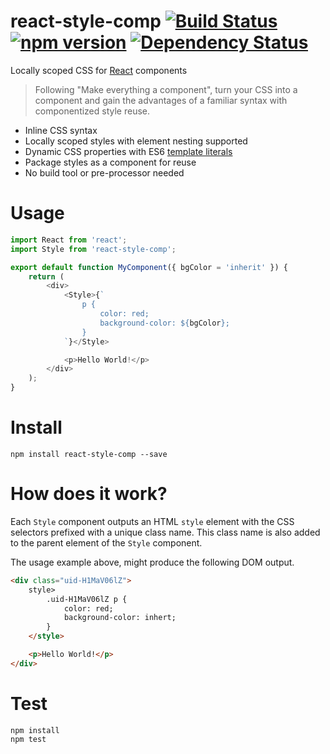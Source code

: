 # react-style-comp [![Build Status](https://travis-ci.org/bealearts/react-style-comp.png?branch=master)](https://travis-ci.org/bealearts/react-style-comp) [![npm version](https://badge.fury.io/js/react-style-comp.svg)](http://badge.fury.io/js/react-style-comp) [![Dependency Status](https://david-dm.org/bealearts/react-style-comp.png)](https://david-dm.org/bealearts/react-style-comp)

Locally scoped CSS for [React](https://facebook.github.io/react/) components

> Following "Make everything a component", turn your CSS into a component and gain the advantages of a familiar syntax with componentized style reuse.
 * Inline CSS syntax
 * Locally scoped styles with element nesting supported
 * Dynamic CSS properties with ES6 [template literals](https://developer.mozilla.org/en/docs/Web/JavaScript/Reference/Template_literals)
 * Package styles as a component for reuse
 * No build tool or pre-processor needed

# Usage
```js
import React from 'react';
import Style from 'react-style-comp';

export default function MyComponent({ bgColor = 'inherit' }) {
    return (
        <div>
            <Style>{`
                p {
                    color: red;
                    background-color: ${bgColor};
                }
            `}</Style>

            <p>Hello World!</p>
        </div>
    );
}
```

# Install
```shell
npm install react-style-comp --save
```

# How does it work?
Each `Style` component outputs an HTML `style` element with the CSS selectors prefixed with a unique class name. This class name is also added to the parent element of the `Style` component.

The usage example above, might produce the following DOM output.
```html
<div class="uid-H1MaV06lZ">
    style>
        .uid-H1MaV06lZ p {
            color: red;
            background-color: inhert;
        }
    </style>

    <p>Hello World!</p>
</div>
```

# Test
```shell
npm install
npm test
```
